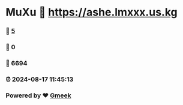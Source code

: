 # MuXu :link: https://ashe.lmxxx.us.kg 
### :page_facing_up: [5](https://ashe.lmxxx.us.kg/tag.html) 
### :speech_balloon: 0 
### :hibiscus: 6694 
### :alarm_clock: 2024-08-17 11:45:13 
### Powered by :heart: [Gmeek](https://github.com/Meekdai/Gmeek)
